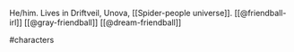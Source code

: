 He/him. Lives in Driftveil, Unova, [[Spider-people universe]]. [[@friendball-irl]] [[@gray-friendball]] [[@dream-friendball]]

#characters 